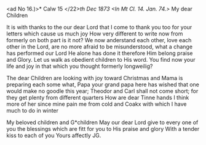 <ad No 16.)>* Calw 15 </22>*th Dec 1873
 <In Mt Cl. 14. Jan. 74.>*
My dear Children

It is with thanks to the our dear Lord that I come to thank you too for your letters which cause us much joy How very different to write now from formerly on both part is it not? We now anderstand each other, love each other in the Lord, are no more afraid to be misunderstood, what a change has performed our Lord He alone has done it therefore Him belong praise and Glory. Let us walk as obedient children to His word. You find now your life and joy in that which you thought formerly longweilig?

The dear Children are looking with joy toward Christmas and Mama is preparing each some what, Papa your grand papa here has wished that one would make no goodle this year; Theodor and Carl shall not come short; for they get plenty from different quarters How are dear Tinne hands I think more of her since mine pain me from cold and Coakx with which I have much to do in winter

My beloved children and G<rand>*children May our dear Lord give to every one of you the blessings which are fitt for you to His praise and glory 
With a tender kiss to each of you
 Yours affectly JG.
